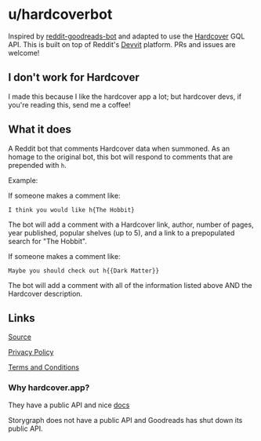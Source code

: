 # u/hardcoverbot

Inspired by [reddit-goodreads-bot](https://github.com/rodohanna/reddit-goodreads-bot) and adapted to use the [Hardcover](https://hardcover.app/) GQL API. This is built on top of Reddit's [Devvit](https://developers.reddit.com/docs/) platform. PRs and issues are welcome!

## I don't work for Hardcover

I made this because I like the hardcover app a lot; but hardcover devs, if you're reading this, send me a coffee!

## What it does

A Reddit bot that comments Hardcover data when summoned.
As an homage to the original bot, this bot will respond to comments that are prepended with `h`.

Example:

If someone makes a comment like:

`I think you would like h{The Hobbit}`

The bot will add a comment with a Hardcover link, author, number of pages, year published, popular shelves (up to 5), and a link to a prepopulated search for "The Hobbit".

If someone makes a comment like:

`Maybe you should check out h{{Dark Matter}}`

The bot will add a comment with all of the information listed above AND the Hardcover description.

## Links
[Source](https://github.com/xtina/unofficial-hardcover-reddit-bot/tree/main)

[Privacy Policy](https://github.com/xtina/unofficial-hardcover-reddit-bot/blob/main/PRIVACY.md)

[Terms and Conditions](https://github.com/xtina/unofficial-hardcover-reddit-bot/blob/main/TERMS.md)

### Why hardcover.app?

They have a public API and nice [docs](https://docs.hardcover.app/api/getting-started/)

Storygraph does not have a public API and Goodreads has shut down its public API. 
